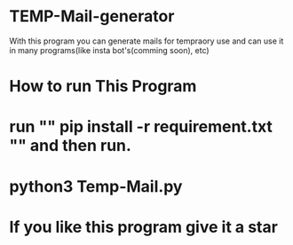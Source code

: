 # TEMP-Mail-generator
With this program you can generate mails for tempraory use and can use it in many programs(like insta bot's(comming soon), etc)

# How to run This Program
# run "" pip install -r requirement.txt "" and then run.

# python3 Temp-Mail.py

# If you like this program give it a star
